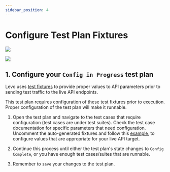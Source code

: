 ```yaml
---
sidebar_position: 4
---
```


# Configure Test Plan Fixtures
![](../../../../assets/data-driven-test-plan.svg)

![](../../../../assets/data-driven-flow-3.svg)


## 1. Configure your `Config in Progress` test plan
Levo uses [test fixtures][fixtures] to provide proper values to API parameters prior to sending test traffic to the live API endpoints.

This test plan requires configuration of these test fixtures prior to execution. Proper configuration of the test plan will make it runnable.

1. Open the test plan and navigate to the test cases that require configuration (test cases are under test suites). Check the test case documentation for specific parameters that need configuration. Uncomment the auto-generated fixtures and follow this [example][fixture-example], to configure values that are appropriate for your live API target.

2. Continue this process until either the test plan's state changes to `Config Complete`, or you have enough test cases/suites that are runnable.

3. Remember to `save` your changes to the test plan.


[example-values]: https://swagger.io/docs/specification/adding-examples/
[fixtures]: ../../../../guides/security-testing-concepts/test-plans/fixtures/test-fixtures.md
[fixture-example]: ../../../../guides/security-testing-concepts/test-plans/fixtures/configure-fixtures.md
